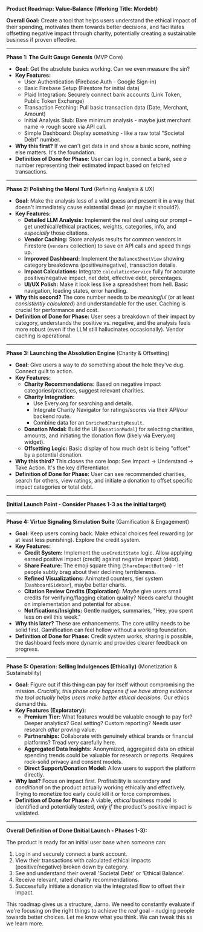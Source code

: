 **Product Roadmap: Value-Balance (Working Title: Mordebt)**

**Overall Goal:** Create a tool that helps users understand the ethical impact of their spending, motivates them towards better decisions, and facilitates offsetting negative impact through charity, potentially creating a sustainable business if proven effective.

---

**Phase 1: The Guilt Gauge Genesis** (MVP Core)

- **Goal:** Get the absolute basics working. Can we even measure the sin?
- **Key Features:**
    - User Authentication (Firebase Auth - Google Sign-in)
    - Basic Firebase Setup (Firestore for initial data)
    - Plaid Integration: Securely connect bank accounts (Link Token, Public Token Exchange)
    - Transaction Fetching: Pull basic transaction data (Date, Merchant, Amount)
    - Initial Analysis Stub: Bare minimum analysis - maybe just merchant name -> rough score via API call.
    - Simple Dashboard: Display _something_ - like a raw total "Societal Debt" number.
- **Why this first?** If we can't get data in and show a basic score, nothing else matters. It's the foundation.
- **Definition of Done for Phase:** User can log in, connect a bank, see _a_ number representing their estimated impact based on fetched transactions.

---

**Phase 2: Polishing the Moral Turd** (Refining Analysis & UX)

- **Goal:** Make the analysis less of a wild guess and present it in a way that doesn't immediately cause existential dread (or maybe it should?).
- **Key Features:**
    - **Detailed LLM Analysis:** Implement the real deal using our prompt – get unethical/ethical practices, weights, categories, info, and _especially_ those citations.
    - **Vendor Caching:** Store analysis results for common vendors in Firestore (`vendors` collection) to save on API calls and speed things up.
    - **Improved Dashboard:** Implement the `BalanceSheetView` showing category breakdowns (positive/negative), transaction details.
    - **Impact Calculations:** Integrate `calculationService` fully for accurate positive/negative impact, net debt, effective debt, percentages.
    - **UI/UX Polish:** Make it look less like a spreadsheet from hell. Basic navigation, loading states, error handling.
- **Why this second?** The core number needs to be _meaningful_ (or at least _consistently calculated_) and understandable for the user. Caching is crucial for performance and cost.
- **Definition of Done for Phase:** User sees a breakdown of their impact by category, understands the positive vs. negative, and the analysis feels more robust (even if the LLM still hallucinates occasionally). Vendor caching is operational.

---

**Phase 3: Launching the Absolution Engine** (Charity & Offsetting)

- **Goal:** Give users a way to _do_ something about the hole they've dug. Connect guilt to action.
- **Key Features:**
    - **Charity Recommendations:** Based on negative impact categories/practices, suggest relevant charities.
    - **Charity Integration:**
        - Use Every.org for searching and details.
        - Integrate Charity Navigator for ratings/scores via their API/our backend route.
        - Combine data for an `EnrichedCharityResult`.
    - **Donation Modal:** Build the UI (`DonationModal`) for selecting charities, amounts, and initiating the donation flow (likely via Every.org widget).
    - **Offsetting Logic:** Basic display of how much debt is being "offset" by a potential donation.
- **Why this third?** This closes the core loop: See Impact -> Understand -> Take Action. It's the key differentiator.
- **Definition of Done for Phase:** User can see recommended charities, search for others, view ratings, and initiate a donation to offset specific impact categories or total debt.

---

**(Initial Launch Point - Consider Phases 1-3 as the initial target)**

---

**Phase 4: Virtue Signaling Simulation Suite** (Gamification & Engagement)

- **Goal:** Keep users coming back. Make ethical choices feel rewarding (or at least less punishing). Explore the credit system.
- **Key Features:**
    - **Credit System:** Implement the `useCreditState` logic. Allow applying earned positive impact (credit) against negative impact (debt).
    - **Share Feature:** The emoji square thing (`ShareImpactButton`) - let people subtly brag about their declining terribleness.
    - **Refined Visualizations:** Animated counters, tier system (`DashboardSidebar`), maybe better charts.
    - **Citation Review Credits (Exploration):** _Maybe_ give users small credits for verifying/flagging citation quality? Needs careful thought on implementation and potential for abuse.
    - **Notifications/Insights:** Gentle nudges, summaries, "Hey, you spent less on evil this week."
- **Why this later?** These are enhancements. The core utility needs to be solid first. Gamification can feel hollow without a working foundation.
- **Definition of Done for Phase:** Credit system works, sharing is possible, the dashboard feels more dynamic and provides clearer feedback on progress.

---

**Phase 5: Operation: Selling Indulgences (Ethically)** (Monetization & Sustainability)

- **Goal:** Figure out if this thing can pay for itself without compromising the mission. _Crucially, this phase only happens if we have strong evidence the tool actually helps users make better ethical decisions._ Our ethics demand this.
- **Key Features (Exploratory):**
    - **Premium Tier:** What features would be valuable enough to pay for? Deeper analytics? Goal setting? Custom reporting? Needs user research _after_ proving value.
    - **Partnerships:** Collaborate with genuinely ethical brands or financial platforms? Tread _very_ carefully here.
    - **Aggregated Data Insights:** Anonymized, aggregated data on ethical spending trends could be valuable for research or reports. Requires rock-solid privacy and consent models.
    - **Direct Support/Donation Model:** Allow users to support the platform directly.
- **Why last?** Focus on impact first. Profitability is secondary and _conditional_ on the product actually working ethically and effectively. Trying to monetize too early could kill it or force compromises.
- **Definition of Done for Phase:** A viable, _ethical_ business model is identified and potentially tested, _only if_ the product's positive impact is validated.

---

**Overall Definition of Done (Initial Launch - Phases 1-3):**

The product is ready for an initial user base when someone can:

1. Log in and securely connect a bank account.
2. View their transactions with calculated ethical impacts (positive/negative) broken down by category.
3. See and understand their overall 'Societal Debt' or 'Ethical Balance'.
4. Receive relevant, rated charity recommendations.
5. Successfully initiate a donation via the integrated flow to offset their impact.

This roadmap gives us a structure, Jarno. We need to constantly evaluate if we're focusing on the right things to achieve the _real_ goal – nudging people towards better choices. Let me know what you think. We can tweak this as we learn more.